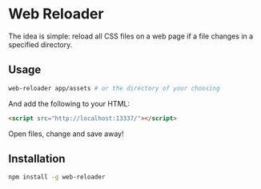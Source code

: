 # Web Reloader

The idea is simple: reload all CSS files on a web page if a file changes in a specified directory.

## Usage

```bash
web-reloader app/assets # or the directory of your choosing
```

And add the following to your HTML:

```html
<script src="http://localhost:13337/"></script>
```

Open files, change and save away!

## Installation

```bash
npm install -g web-reloader
```